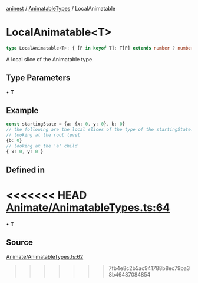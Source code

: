 [aninest](../../index.md) / [AnimatableTypes](../index.md) / LocalAnimatable

# LocalAnimatable\<T\>

```ts
type LocalAnimatable<T>: { [P in keyof T]: T[P] extends number ? number : undefined } & Animatable;
```

A local slice of the Animatable type.

## Type Parameters

• **T**

## Example

```ts
const startingState = {a: {x: 0, y: 0}, b: 0}
// the following are the local slices of the type of the startingState:
// looking at the root level
{b: 0}
// looking at the 'a' child
{ x: 0, y: 0 }
```

## Defined in

<<<<<<< HEAD
[Animate/AnimatableTypes.ts:64](https://github.com/zphrs/aninest/tree//core/src/Animate/AnimatableTypes.ts#L64)
=======
• **T**

## Source

[Animate/AnimatableTypes.ts:62](https://github.com/zphrs/aninest/blob/37209a6/src/Animate/AnimatableTypes.ts#L62)
>>>>>>> 7fb4e8c2b5ac941788b8ec79ba38b46487084854
